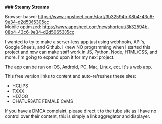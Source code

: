 **### Steamy Streams**

Browser based: https://www.appsheet.com/start/3b32594b-08b4-43c6-9e34-d2d5065305cc          
Mobile optimized: https://www.appsheet.com/newshortcut/3b32594b-08b4-43c6-9e34-d2d5065305cc

I wanted to try to make a server-less app just using webhooks, API's, Google Sheets, and Github. I knew NO programming when I started this project and now can make stuff work in JS, Python, Node, HTML/CSS, and more.  I'm going to expand upon it for my next project.

The app can be run on iOS, Android, PC, Mac, Linux, ect. It's a web app.

This free version links to content and auto-refreshes these sites:

- HCLIPS
- TXXX
- HDZOG
- CHATURBATE FEMALE CAMS

If you have a DMCA complaint, please direct it to the tube site as I have no control over their content, this is simply a link aggregator and displayer.
